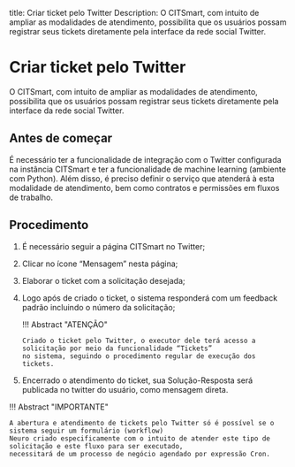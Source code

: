 title: Criar ticket pelo Twitter
Description: O CITSmart, com intuito de ampliar as modalidades de atendimento, possibilita que os usuários possam registrar seus tickets diretamente pela interface da rede social Twitter.

# Criar ticket pelo Twitter
O CITSmart, com intuito de ampliar as modalidades de atendimento, possibilita que os usuários possam registrar seus tickets diretamente pela interface da rede social Twitter.

Antes de começar
----------------

É necessário ter a funcionalidade de integração com o Twitter configurada na instância CITSmart e ter a funcionalidade de machine learning (ambiente com Python). Além disso, é preciso definir o serviço que atenderá à esta modalidade de atendimento, bem como contratos e permissões em fluxos de trabalho. 

Procedimento 
-------------

1.  É necessário seguir a página CITSmart no Twitter;  

2.  Clicar no ícone “Mensagem” nesta página;

3.  Elaborar o ticket com a solicitação desejada;

4.  Logo após de criado o ticket, o sistema responderá com um feedback padrão incluindo o número da solicitação;

    !!! Abstract "ATENÇÃO"
        
        Criado o ticket pelo Twitter, o executor dele terá acesso a solicitação por meio da funcionalidade “Tickets” 
        no sistema, seguindo o procedimento regular de execução dos tickets. 
        
5.  Encerrado o atendimento do ticket, sua Solução-Resposta será publicada no twitter do usuário, como mensagem direta.

!!! Abstract "IMPORTANTE"

    A abertura e atendimento de tickets pelo Twitter só é possível se o sistema seguir um formulário (workflow) 
    Neuro criado especificamente com o intuito de atender este tipo de solicitação e este fluxo para ser executado,
    necessitará de um processo de negócio agendado por expressão Cron.  

<!-- !!! tip "About"

    <b>Product/Version:</b> CITSmart | 9.00 &nbsp;&nbsp;
    <b>Updated:</b>04/29/2019 – Larissa Lourenço
